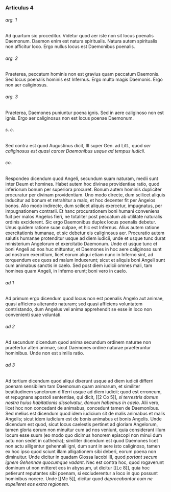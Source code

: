 ### Articulus 4

###### arg. 1
Ad quartum sic proceditur. Videtur quod aer iste non sit locus poenalis Daemonum. Daemon enim est natura spiritualis. Natura autem spiritualis non afficitur loco. Ergo nullus locus est Daemonibus poenalis.

###### arg. 2
Praeterea, peccatum hominis non est gravius quam peccatum Daemonis. Sed locus poenalis hominis est Infernus. Ergo multo magis Daemonis. Ergo non aer caliginosus.

###### arg. 3
Praeterea, Daemones puniuntur poena ignis. Sed in aere caliginoso non est ignis. Ergo aer caliginosus non est locus poenae Daemonum.

###### s. c.
Sed contra est quod Augustinus dicit, III super Gen. ad Litt., quod *aer caliginosus est quasi carcer Daemonibus usque ad tempus iudicii*.

###### co.
Respondeo dicendum quod Angeli, secundum suam naturam, medii sunt inter Deum et homines. Habet autem hoc divinae providentiae ratio, quod inferiorum bonum per superiora procuret. Bonum autem hominis dupliciter procuratur per divinam providentiam. Uno modo directe, dum scilicet aliquis inducitur ad bonum et retrahitur a malo, et hoc decenter fit per Angelos bonos. Alio modo indirecte, dum scilicet aliquis exercetur, impugnatus, per impugnationem contrarii. Et hanc procurationem boni humani conveniens fuit per malos Angelos fieri, ne totaliter post peccatum ab utilitate naturalis ordinis exciderent. Sic ergo Daemonibus duplex locus poenalis debetur. Unus quidem ratione suae culpae, et hic est Infernus. Alius autem ratione exercitationis humanae, et sic debetur eis caliginosus aer. Procuratio autem salutis humanae protenditur usque ad diem iudicii, unde et usque tunc durat ministerium Angelorum et exercitatio Daemonum. Unde et usque tunc et boni Angeli ad nos huc mittuntur, et Daemones in hoc aere caliginoso sunt ad nostrum exercitium, licet eorum aliqui etiam nunc in Inferno sint, ad torquendum eos quos ad malum induxerunt; sicut et aliquis boni Angeli sunt cum animabus sanctis in caelo. Sed post diem iudicii omnes mali, tam homines quam Angeli, in Inferno erunt; boni vero in caelo.

###### ad 1
Ad primum ergo dicendum quod locus non est poenalis Angelo aut animae, quasi afficiens alterando naturam; sed quasi afficiens voluntatem contristando, dum Angelus vel anima apprehendit se esse in loco non convenienti suae voluntati.

###### ad 2
Ad secundum dicendum quod anima secundum ordinem naturae non praefertur alteri animae, sicut Daemones ordine naturae praeferuntur hominibus. Unde non est similis ratio.

###### ad 3
Ad tertium dicendum quod aliqui dixerunt usque ad diem iudicii differri poenam sensibilem tam Daemonum quam animarum, et similiter beatitudinem sanctorum differri usque ad diem iudicii; quod est erroneum, et repugnans apostoli sententiae, qui dicit, [[2 Co 5]], *si terrestris domus nostra huius habitationis dissolvatur, domum habemus in caelo*. Alii vero, licet hoc non concedant de animabus, concedunt tamen de Daemonibus. Sed melius est dicendum quod idem iudicium sit de malis animabus et malis Angelis; sicut idem iudicium est de bonis animabus et bonis Angelis. Unde dicendum est quod, sicut locus caelestis pertinet ad gloriam Angelorum, tamen gloria eorum non minuitur cum ad nos veniunt, quia considerant illum locum esse suum (eo modo quo dicimus honorem episcopi non minui dum actu non sedet in cathedra); similiter dicendum est quod Daemones licet non actu alligentur gehennali igni, dum sunt in aere isto caliginoso, tamen ex hoc ipso quod sciunt illam alligationem sibi deberi, eorum poena non diminuitur. Unde dicitur in quadam Glossa Iacobi III, quod *portant secum ignem Gehennae quocumque vadant*. Nec est contra hoc, quod rogaverunt dominum ut non mitteret eos in abyssum, ut dicitur [[Lc 8]], quia hoc petierunt reputantes sibi poenam, si excluderentur a loco in quo possunt hominibus nocere. Unde [[Mc 5]], dicitur quod *deprecabantur eum ne expelleret eos extra regionem*.

